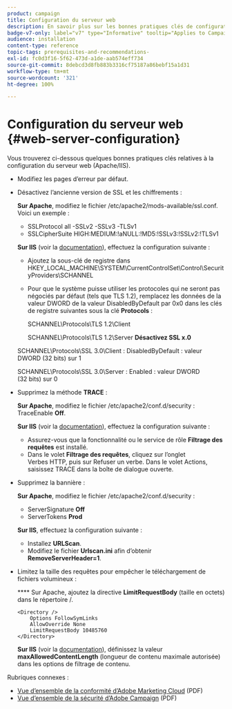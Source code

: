 ```yaml
---
product: campaign
title: Configuration du serveur web
description: En savoir plus sur les bonnes pratiques clés de configuration d’un serveur web
badge-v7-only: label="v7" type="Informative" tooltip="Applies to Campaign Classic v7 only"
audience: installation
content-type: reference
topic-tags: prerequisites-and-recommendations-
exl-id: fc0d3f16-5f62-473d-a1de-aab574eff734
source-git-commit: 8debcd3d8fb883b3316cf75187a86bebf15a1d31
workflow-type: tm+mt
source-wordcount: '321'
ht-degree: 100%

---
```


# Configuration du serveur web {#web-server-configuration}



Vous trouverez ci-dessous quelques bonnes pratiques clés relatives à la configuration du serveur web (Apache/IIS).

* Modifiez les pages d’erreur par défaut.

* Désactivez l’ancienne version de SSL et les chiffrements :

   **Sur Apache**, modifiez le fichier /etc/apache2/mods-available/ssl.conf. Voici un exemple :

   * SSLProtocol all -SSLv2 -SSLv3 -TLSv1
   * SSLCipherSuite HIGH:MEDIUM:!aNULL:!MD5:!SSLv3:!SSLv2:!TLSv1

   **Sur IIS** (voir la [documentation](https://support.microsoft.com/en-us/kb/245030)), effectuez la configuration suivante :

   * Ajoutez la sous-clé de registre dans HKEY_LOCAL_MACHINE\SYSTEM\CurrentControlSet\Control\SecurityProviders\SCHANNEL
   * Pour que le système puisse utiliser les protocoles qui ne seront pas négociés par défaut (tels que TLS 1.2), remplacez les données de la valeur DWORD de la valeur DisabledByDefault par 0x0 dans les clés de registre suivantes sous la clé **Protocols** :

      SCHANNEL\Protocols\TLS 1.2\Client

      SCHANNEL\Protocols\TLS 1.2\Server
   **Désactivez SSL x.0**

   SCHANNEL\Protocols\SSL 3.0\Client : DisabledByDefault : valeur DWORD (32 bits) sur 1

   SCHANNEL\Protocols\SSL 3.0\Server : Enabled : valeur DWORD (32 bits) sur 0

* Supprimez la méthode **TRACE** :

   **Sur Apache**, modifiez le fichier /etc/apache2/conf.d/security : TraceEnable **Off**.

   **Sur IIS** (voir la [documentation](https://www.iis.net/configreference/system.webserver/security/requestfiltering/verbs)), effectuez la configuration suivante :

   * Assurez-vous que la fonctionnalité ou le service de rôle **Filtrage des requêtes** est installé.
   * Dans le volet **Filtrage des requêtes**, cliquez sur l’onglet Verbes HTTP, puis sur Refuser un verbe. Dans le volet Actions, saisissez TRACE dans la boîte de dialogue ouverte.

* Supprimez la bannière :

   **Sur Apache**, modifiez le fichier /etc/apache2/conf.d/security :

   * ServerSignature **Off**
   * ServerTokens **Prod**

   **Sur IIS**, effectuez la configuration suivante :

   * Installez **URLScan**.
   * Modifiez le fichier **Urlscan.ini** afin d’obtenir **RemoveServerHeader=1**.


* Limitez la taille des requêtes pour empêcher le téléchargement de fichiers volumineux :

   **** Sur Apache, ajoutez la directive **LimitRequestBody** (taille en octets) dans le répertoire /.

   ```
   <Directory />
       Options FollowSymLinks
       AllowOverride None
       LimitRequestBody 10485760
   </Directory>
   ```

   **Sur IIS** (voir la [documentation](https://www.iis.net/configreference/system.webserver/security/requestfiltering/requestlimits)), définissez la valeur **maxAllowedContentLength** (longueur de contenu maximale autorisée) dans les options de filtrage de contenu.

Rubriques connexes :

* [Vue d’ensemble de la conformité d’Adobe Marketing Cloud](https://experienceleague.adobe.com/docs/core-services/assets/Adobe-Marketing-Cloud-Privacy-and-Security-Overview.pdf) (PDF)
* [Vue d’ensemble de la sécurité d’Adobe Campaign](https://www.adobe.com/content/dam/cc/en/security/pdfs/ADB-CampaignSecurity-WP.pdf) (PDF)
